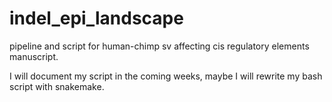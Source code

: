 # indel_epi_landscape
pipeline and script for human-chimp sv affecting cis regulatory elements manuscript.

I will document my script in the coming weeks, maybe I will rewrite my bash script with snakemake.
